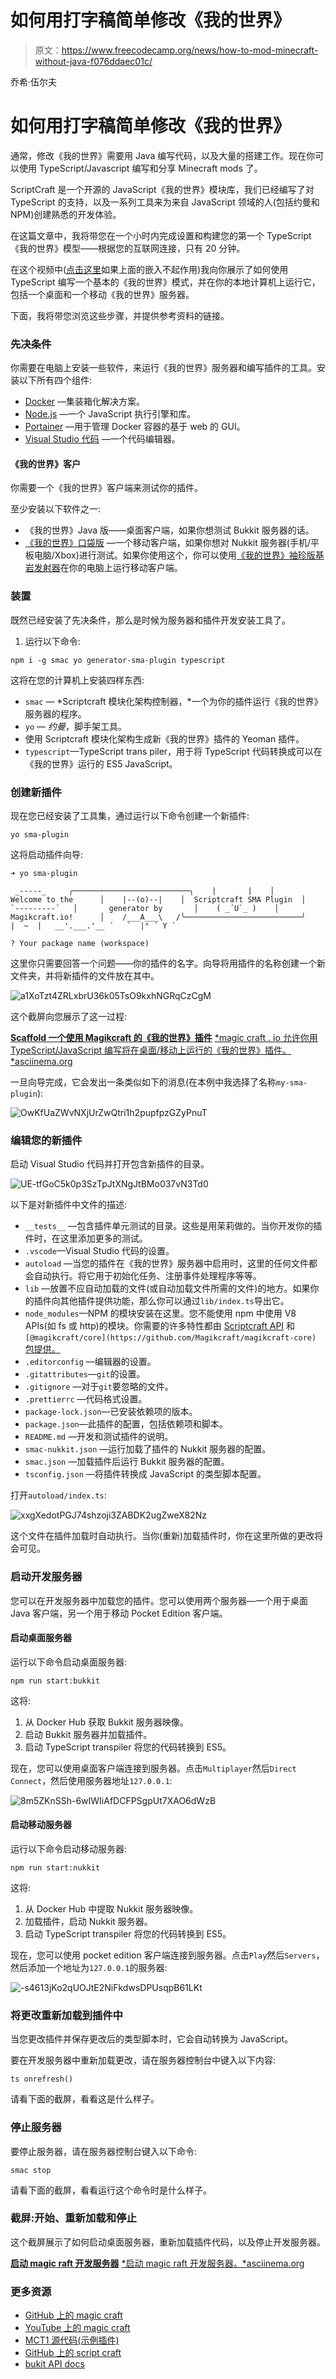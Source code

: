 # 如何用打字稿简单修改《我的世界》

> 原文：<https://www.freecodecamp.org/news/how-to-mod-minecraft-without-java-f076ddaec01c/>

乔希·伍尔夫

# 如何用打字稿简单修改《我的世界》

通常，修改《我的世界》需要用 Java 编写代码，以及大量的搭建工作。现在你可以使用 TypeScript/Javascript 编写和分享 Minecraft mods 了。

ScriptCraft 是一个开源的 JavaScript《我的世界》模块库，我们已经编写了对 TypeScript 的支持，以及一系列工具来为来自 JavaScript 领域的人(包括约曼和 NPM)创建熟悉的开发体验。

在这篇文章中，我将带您在一个小时内完成设置和构建您的第一个 TypeScript《我的世界》模型——根据您的互联网连接，只有 20 分钟。

在这个视频中([点击这里](https://www.youtube.com/watch?v=RqohEXw9yvw)如果上面的嵌入不起作用)我向你展示了如何使用 TypeScript 编写一个基本的《我的世界》模式，并在你的本地计算机上运行它，包括一个桌面和一个移动《我的世界》服务器。

下面，我将带您浏览这些步骤，并提供参考资料的链接。

### 先决条件

你需要在电脑上安装一些软件，来运行《我的世界》服务器和编写插件的工具。安装以下所有四个组件:

*   [Docker](https://www.docker.com/get-started) —集装箱化解决方案。
*   [Node.js](https://nodejs.org/en/) —一个 JavaScript 执行引擎和库。
*   [Portainer](https://www.portainer.io/) —用于管理 Docker 容器的基于 web 的 GUI。
*   [Visual Studio 代码](https://code.visualstudio.com/) —一个代码编辑器。

#### 《我的世界》客户

你需要一个《我的世界》客户端来测试你的插件。

至少安装以下软件之一:

*   《我的世界》Java 版——桌面客户端，如果你想测试 Bukkit 服务器的话。
*   [《我的世界》口袋版](https://play.google.com/store/apps/details?id=com.mojang.minecraftpe) —一个移动客户端，如果你想对 Nukkit 服务器(手机/平板电脑/Xbox)进行测试。如果你使用这个，你可以使用[《我的世界》袖珍版基岩发射器](https://mcpelauncher.readthedocs.io/en/latest/)在你的电脑上运行移动客户端。

### 装置

既然已经安装了先决条件，那么是时候为服务器和插件开发安装工具了。

1.  运行以下命令:

```
npm i -g smac yo generator-sma-plugin typescript
```

这将在您的计算机上安装四样东西:

*   `smac` — *Scriptcraft 模块化架构控制器，*一个为你的插件运行《我的世界》服务器的程序。
*   `yo` — *约曼*，脚手架工具。
*   使用 Scriptcraft 模块化架构生成新《我的世界》插件的 Yeoman 插件。
*   `typescript`—TypeScript trans piler，用于将 TypeScript 代码转换成可以在《我的世界》运行的 ES5 JavaScript。

### 创建新插件

现在您已经安装了工具集，通过运行以下命令创建一个新插件:

```
yo sma-plugin
```

这将启动插件向导:

```
➜ yo sma-plugin
```

```
 _-----_     ╭──────────────────────────╮    |       |    │      Welcome to the      │    |--(o)--|    │  Scriptcraft SMA Plugin  │   `---------´   │       generator by       │    ( _´U`_ )    │      Magikcraft.io!      │    /___A___\   /╰──────────────────────────╯     |  ~  |   __'.___.'__ ´   `  |° ´ Y `
```

```
? Your package name (workspace)
```

这里你只需要回答一个问题——你的插件的名字。向导将用插件的名称创建一个新文件夹，并将新插件的文件放在其中。

![a1XoTzt4ZRLxbrU36k05TsO9kxhNGRqCzCgM](img/666755a568466f8a4dca67b26e7a91f2.png)

这个截屏向您展示了这一过程:

[**Scaffold 一个使用 Magikcraft 的《我的世界》插件**](https://asciinema.org/a/242028)
[*magic craft . io 允许你用 TypeScript/JavaScript 编写将在桌面/移动上运行的《我的世界》插件。*asciinema.org](https://asciinema.org/a/242028)

一旦向导完成，它会发出一条类似如下的消息(在本例中我选择了名称`my-sma-plugin`):

![OwKfUaZWvNXjUrZwQtri1h2pupfpzGZyPnuT](img/3ebb4efe6e341981d51aa14a772b659c.png)

### 编辑您的新插件

启动 Visual Studio 代码并打开包含新插件的目录。

![UE-tfGoC5k0p3SzTpJtXNgJtBMo037vN3Td0](img/7d5762b0c305a5bad215c369dc72fb58.png)

以下是对新插件中文件的描述:

*   `__tests__` —包含插件单元测试的目录。这些是用茉莉做的。当你开发你的插件时，在这里添加更多的测试。
*   `.vscode`—Visual Studio 代码的设置。
*   `autoload` —当您的插件在《我的世界》服务器中启用时，这里的任何文件都会自动执行。将它用于初始化任务、注册事件处理程序等等。
*   `lib` —放置不应自动加载的文件(或自动加载文件所需的文件)的地方。如果你的插件向其他插件提供功能，那么你可以通过`lib/index.ts`导出它。
*   `node_modules`—NPM 的模块安装在这里。您不能使用 npm 中使用 V8 APIs(如 fs 或 http)的模块。你需要的许多特性都由 [Scriptcraft API](https://github.com/walterhiggins/ScriptCraft) 和`[@magikcraft/core](https://github.com/Magikcraft/magikcraft-core)` [包提供。](https://github.com/Magikcraft/magikcraft-core)
*   `.editorconfig` —编辑器的设置。
*   `.gitattributes`—`git`的设置。
*   `.gitignore` —对于`git`要忽略的文件。
*   `.prettierrc` —代码格式设置。
*   `package-lock.json`—已安装依赖项的版本。
*   `package.json`—此插件的配置，包括依赖项和脚本。
*   `README.md` —开发和测试插件的说明。
*   `smac-nukkit.json` —运行加载了插件的 Nukkit 服务器的配置。
*   `smac.json` —加载插件后运行 Bukkit 服务器的配置。
*   `tsconfig.json` —将插件转换成 JavaScript 的类型脚本配置。

打开`autoload/index.ts`:

![xxgXedotPGJ74shzoji3ZABDK2ugZweX82Nz](img/b97b10f235cdb02c85be271180a17259.png)

这个文件在插件加载时自动执行。当你(重新)加载插件时，你在这里所做的更改将会可见。

### 启动开发服务器

您可以在开发服务器中加载您的插件。您可以使用两个服务器—一个用于桌面 Java 客户端，另一个用于移动 Pocket Edition 客户端。

#### 启动桌面服务器

运行以下命令启动桌面服务器:

```
npm run start:bukkit
```

这将:

1.  从 Docker Hub 获取 Bukkit 服务器映像。
2.  启动 Bukkit 服务器并加载插件。
3.  启动 TypeScript transpiler 将您的代码转换到 ES5。

现在，您可以使用桌面客户端连接到服务器。点击`Multiplayer`然后`Direct Connect`，然后使用服务器地址`127.0.0.1`:

![8m5ZKnSSh-6wIWIiAfDCFPSgpUt7XAO6dWzB](img/4f8d2535e7488ec52c61a0f5531db4c1.png)

#### 启动移动服务器

运行以下命令启动移动服务器:

```
npm run start:nukkit
```

这将:

1.  从 Docker Hub 中提取 Nukkit 服务器映像。
2.  加载插件，启动 Nukkit 服务器。
3.  启动 TypeScript transpiler 将您的代码转换到 ES5。

现在，您可以使用 pocket edition 客户端连接到服务器。点击`Play`然后`Servers`，然后添加一个地址为`127.0.0.1`的服务器:

![-s4613jKo2qUOJtE2NiFkdwsDPUsqpB61LKt](img/7af1db9d690dea004841ed3a0bc2967a.png)

### 将更改重新加载到插件中

当您更改插件并保存更改后的类型脚本时，它会自动转换为 JavaScript。

要在开发服务器中重新加载更改，请在服务器控制台中键入以下内容:

```
ts onrefresh()
```

请看下面的截屏，看看这是什么样子。

### 停止服务器

要停止服务器，请在服务器控制台键入以下命令:

```
smac stop
```

请看下面的截屏，看看运行这个命令时是什么样子。

### 截屏:开始、重新加载和停止

这个截屏展示了如何启动桌面服务器，重新加载插件代码，以及停止开发服务器。

[**启动 magic raft 开发服务器**](https://asciinema.org/a/242023)
[*启动 magic raft 开发服务器。*asciinema.org](https://asciinema.org/a/242023)

### 更多资源

*   [GitHub 上的 magic craft](https://github.com/Magikcraft)
*   [YouTube 上的 magic craft](https://www.youtube.com/channel/UC9cEOcTkQEyiKr2nCZDBYeg)
*   [MCT1 源代码(示例插件)](https://github.com/Magikcraft/mct1)
*   [GitHub 上的 script craft](https://github.com/walterhiggins/ScriptCraft)
*   [bukit API docs](https://bukkit.magikcraft.io)